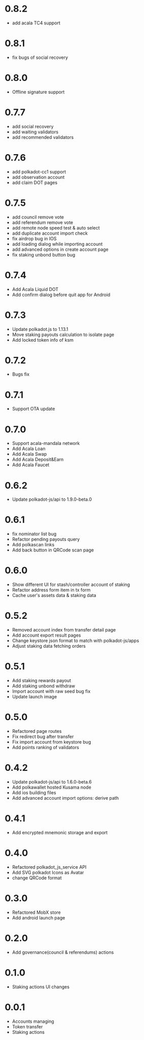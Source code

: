 # 0.8.2
- add acala TC4 support

# 0.8.1
- fix bugs of social recovery

# 0.8.0
- Offline signature support

# 0.7.7
- add social recovery
- add waiting validators
- add recommended validators

# 0.7.6
- add polkadot-cc1 support
- add observation account
- add claim DOT pages

# 0.7.5
- add council remove vote
- add referendum remove vote
- add remote node speed test & auto select
- add duplicate account import check
- fix airdrop bug in IOS
- add loading dialog while importing account
- add advanced options in create account page
- fix staking unbond button bug

# 0.7.4
- Add Acala Liquid DOT
- Add confirm dialog before quit app for Android

# 0.7.3
- Update polkadot.js to 1.13.1
- Move staking payouts calculation to isolate page
- Add locked token info of ksm

# 0.7.2
- Bugs fix

# 0.7.1
- Support OTA update

# 0.7.0
- Support acala-mandala network
- Add Acala Loan
- Add Acala Swap
- Add Acala Deposit&Earn
- Add Acala Faucet

# 0.6.2
- Update polkadot-js/api to 1.9.0-beta.0

# 0.6.1
- fix nominator list bug
- Refactor pending payouts query
- Add polkascan links
- Add back button in QRCode scan page

# 0.6.0
- Show different UI for stash/controller account of staking
- Refactor address form item in tx form
- Cache user's assets data & staking data

# 0.5.2
- Removed account index from transfer detail page
- Add account export result pages
- Change keystore json format to match with polkadot-js/apps
- Adjust staking data fetching orders

# 0.5.1
- Add staking rewards payout
- Add staking unbond withdraw
- Import account with raw seed bug fix
- Update launch image

# 0.5.0
- Refactored page routes
- Fix redirect bug after transfer
- Fix import account from keystore bug
- Add points ranking of validators

# 0.4.2
- Update polkadot-js/api to 1.6.0-beta.6
- Add polkawallet hosted Kusama node
- Add ios building files
- Add advanced account import options: derive path

# 0.4.1
- Add encrypted mnemonic storage and export

# 0.4.0
- Refactored polkadot_js_service API
- Add SVG polkadot Icons as Avatar
- change QRCode format

# 0.3.0
- Refactored MobX store
- Add android launch page

# 0.2.0
- Add governance(council & referendums) actions

# 0.1.0
- Staking actions UI changes 

# 0.0.1
- Accounts managing
- Token transfer
- Staking actions
